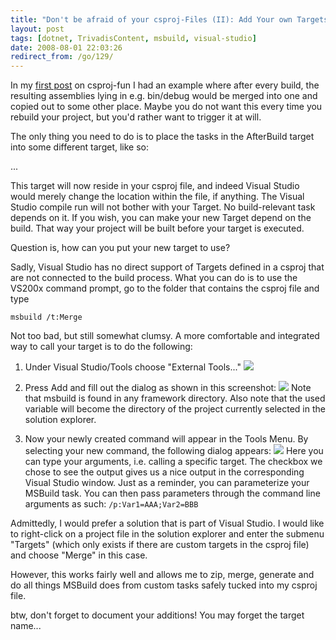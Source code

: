 ```yaml
---
title: "Don't be afraid of your csproj-Files (II): Add Your own Targets"
layout: post
tags: [dotnet, TrivadisContent, msbuild, visual-studio]
date: 2008-08-01 22:03:26
redirect_from: /go/129/
---
```


In my [first post](http://realfiction.net/?q=node/162) on csproj-fun I had an example where after every build, the resulting assemblies lying in e.g. bin/debug would be merged into one and copied out to some other place. Maybe you do not want this every time you rebuild your project, but you'd rather want to trigger it at will.

The only thing you need to do is to place the tasks in the AfterBuild target into some different target, like so:

<xmlcode>
  <Target Name="Merge" [DependsOnTarget="Build"]>
    ...
    <ILMerge InputAssemblies="@(DllOutput)" ... />
  </Target>
</xmlcode>

This target will now reside in your csproj file, and indeed Visual Studio would merely change the location within the file, if anything. The Visual Studio compile run will not bother with your Target. No build-relevant task depends on it. If you wish, you can make your new Target depend on the build. That way your project will be built before your target is executed.

Question is, how can you put your new target to use?

Sadly, Visual Studio has no direct support of Targets defined in a csproj that are not connected to the build process.
What you can do is to use the VS200x command prompt, go to the folder that contains the csproj file and type

`
msbuild /t:Merge
`

Not too bad, but still somewhat clumsy. A more comfortable and integrated way to call your target is to do the following:

1.  Under Visual Studio/Tools choose "External Tools..."
![](/files/images/menumsbuild.png)

2.  Press Add and fill out the dialog as shown in this screenshot:
![](/files/images/addmsbuild.png)
Note that msbuild is found in any framework directory. Also note that the used variable will become the directory of the project currently selected in the solution explorer.

3.  Now your newly created command will appear in the Tools Menu. By selecting your new command, the following dialog appears:
![](/files/images/usemsbuild.png)
Here you can type your arguments, i.e. calling a specific target. The checkbox we chose to see the output gives us a nice output in the corresponding Visual Studio window.
Just as a reminder, you can parameterize your MSBuild task. You can then pass parameters through the command line arguments as such:
`
/p:Var1=AAA;Var2=BBB 
`

Admittedly, I would prefer a solution that is part of Visual Studio. I would like to right-click on a project file in the solution explorer and enter the submenu "Targets" (which only exists if there are custom targets in the csproj file) and choose "Merge" in this case.

However, this works fairly well and allows me to zip, merge, generate and do all things MSBuild does from custom tasks safely tucked into my csproj file.

btw, don't forget to document your additions! You may forget the target name...